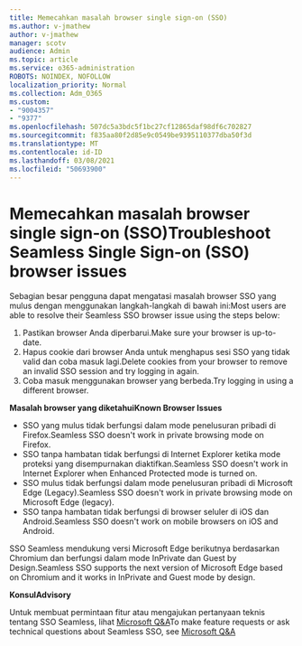 ```yaml
---
title: Memecahkan masalah browser single sign-on (SSO)
ms.author: v-jmathew
author: v-jmathew
manager: scotv
audience: Admin
ms.topic: article
ms.service: o365-administration
ROBOTS: NOINDEX, NOFOLLOW
localization_priority: Normal
ms.collection: Adm_O365
ms.custom:
- "9004357"
- "9377"
ms.openlocfilehash: 507dc5a3bdc5f1bc27cf12865daf98df6c702827
ms.sourcegitcommit: f835aa80f2d85e9c0549be9395110377dba50f3d
ms.translationtype: MT
ms.contentlocale: id-ID
ms.lasthandoff: 03/08/2021
ms.locfileid: "50693900"
---
```

# <a name="troubleshoot-seamless-single-sign-on-sso-browser-issues"></a><span data-ttu-id="0af3f-102">Memecahkan masalah browser single sign-on (SSO)</span><span class="sxs-lookup"><span data-stu-id="0af3f-102">Troubleshoot Seamless Single Sign-on (SSO) browser issues</span></span>

<span data-ttu-id="0af3f-103">Sebagian besar pengguna dapat mengatasi masalah browser SSO yang mulus dengan menggunakan langkah-langkah di bawah ini:</span><span class="sxs-lookup"><span data-stu-id="0af3f-103">Most users are able to resolve their Seamless SSO browser issue using the steps below:</span></span>

1. <span data-ttu-id="0af3f-104">Pastikan browser Anda diperbarui.</span><span class="sxs-lookup"><span data-stu-id="0af3f-104">Make sure your browser is up-to-date.</span></span>
2. <span data-ttu-id="0af3f-105">Hapus cookie dari browser Anda untuk menghapus sesi SSO yang tidak valid dan coba masuk lagi.</span><span class="sxs-lookup"><span data-stu-id="0af3f-105">Delete cookies from your browser to remove an invalid SSO session and try logging in again.</span></span>
3. <span data-ttu-id="0af3f-106">Coba masuk menggunakan browser yang berbeda.</span><span class="sxs-lookup"><span data-stu-id="0af3f-106">Try logging in using a different browser.</span></span>

<span data-ttu-id="0af3f-107">**Masalah browser yang diketahui**</span><span class="sxs-lookup"><span data-stu-id="0af3f-107">**Known Browser Issues**</span></span>

- <span data-ttu-id="0af3f-108">SSO yang mulus tidak berfungsi dalam mode penelusuran pribadi di Firefox.</span><span class="sxs-lookup"><span data-stu-id="0af3f-108">Seamless SSO doesn't work in private browsing mode on Firefox.</span></span>
- <span data-ttu-id="0af3f-109">SSO tanpa hambatan tidak berfungsi di Internet Explorer ketika mode proteksi yang disempurnakan diaktifkan.</span><span class="sxs-lookup"><span data-stu-id="0af3f-109">Seamless SSO doesn't work in Internet Explorer when Enhanced Protected mode is turned on.</span></span>
- <span data-ttu-id="0af3f-110">SSO mulus tidak berfungsi dalam mode penelusuran pribadi di Microsoft Edge (Legacy).</span><span class="sxs-lookup"><span data-stu-id="0af3f-110">Seamless SSO doesn't work in private browsing mode on Microsoft Edge (legacy).</span></span>
- <span data-ttu-id="0af3f-111">SSO tanpa hambatan tidak berfungsi di browser seluler di iOS dan Android.</span><span class="sxs-lookup"><span data-stu-id="0af3f-111">Seamless SSO doesn't work on mobile browsers on iOS and Android.</span></span>

<span data-ttu-id="0af3f-112">SSO Seamless mendukung versi Microsoft Edge berikutnya berdasarkan Chromium dan berfungsi dalam mode InPrivate dan Guest by Design.</span><span class="sxs-lookup"><span data-stu-id="0af3f-112">Seamless SSO supports the next version of Microsoft Edge based on Chromium and it works in InPrivate and Guest mode by design.</span></span>

<span data-ttu-id="0af3f-113">**Konsul**</span><span class="sxs-lookup"><span data-stu-id="0af3f-113">**Advisory**</span></span>

<span data-ttu-id="0af3f-114">Untuk membuat permintaan fitur atau mengajukan pertanyaan teknis tentang SSO Seamless, lihat [Microsoft Q&A](https://docs.microsoft.com/answers/topics/azure-ad-single-sign-on.html)</span><span class="sxs-lookup"><span data-stu-id="0af3f-114">To make feature requests or ask technical questions about Seamless SSO, see [Microsoft Q&A](https://docs.microsoft.com/answers/topics/azure-ad-single-sign-on.html)</span></span>
